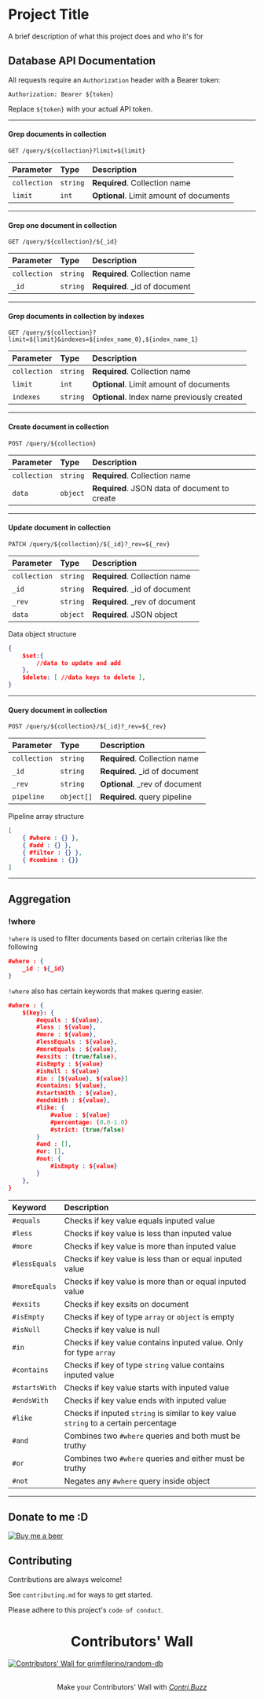 # Project Title

A brief description of what this project does and who it's for


## Database API Documentation

All requests require an `Authorization` header with a Bearer token:

```
Authorization: Bearer ${token}
```

Replace `${token}` with your actual API token.

---

#### Grep documents in collection

```http
GET /query/${collection}?limit=${limit}
```

| Parameter     | Type     | Description                     |
| :------------ | :------- | :------------------------------ |
| `collection`  | `string` | **Required**. Collection name   |
| `limit`       | `int`    | **Optional**. Limit amount of documents |

---

#### Grep one document in collection

```http
GET /query/${collection}/${_id}
```

| Parameter     | Type     | Description                     |
| :------------ | :------- | :------------------------------ |
| `collection`  | `string` | **Required**. Collection name   |
| `_id`          | `string` | **Required**. _id of document    |

---

#### Grep documents in collection by indexes

```http
GET /query/${collection}?limit=${limit}&indexes=${index_name_0},${index_name_1}
```

| Parameter     | Type     | Description                     |
| :------------ | :------- | :------------------------------ |
| `collection`  | `string` | **Required**. Collection name   |
| `limit`       | `int`    | **Optional**. Limit amount of documents |
| `indexes`     | `string` | **Optional**. Index name previously created |

---

#### Create document in collection

```http
POST /query/${collection}
```

| Parameter     | Type     | Description                     |
| :------------ | :------- | :------------------------------ |
| `collection`  | `string` | **Required**. Collection name   |
| `data`        | `object` | **Required**. JSON data of document to create |

---

#### Update document in collection

```http
PATCH /query/${collection}/${_id}?_rev=${_rev}
```

| Parameter     | Type     | Description                     |
| :------------ | :------- | :------------------------------ |
| `collection`  | `string` | **Required**. Collection name   |
| `_id`         | `string` | **Required**. _id of document    |
| `_rev`        | `string` | **Required**. _rev of document    |
| `data`        | `object` | **Required**. JSON object |


Data object structure
```JSON
{
    $set:{
        //data to update and add
    },
    $delete: [ //data keys to delete ],
}
```

---

#### Query document in collection

```http
POST /query/${collection}/${_id}?_rev=${_rev}
```

| Parameter     | Type     | Description                     |
| :------------ | :------- | :------------------------------ |
| `collection`  | `string` | **Required**. Collection name   |
| `_id`         | `string` | **Required**. _id of document    |
| `_rev`        | `string` | **Optional**. _rev of document    |
| `pipeline`    | `object[]` | **Required**. query pipeline|


Pipeline array structure
```JSON
[
    { #where : {} },
    { #add : {} },
    { #filter : {} },
    { #combine : {}}
]
```
---

## Aggregation

### !where

`!where` is used to filter documents based on certain criterias like the following 
```JSON
#where : {
    _id : ${_id}
}
```

`!where` also has certain keywords that makes quering easier.

```JSON
#where : {
    ${key}: {
        #equals : ${value},
        #less : ${value},
        #more : ${value},
        #lessEquals : ${value},
        #moreEquals : ${value},
        #exsits : (true/false),
        #isEmpty : ${value}
        #isNull : ${value}
        #in : [${value}, ${value}]
        #contains: ${value},
        #startsWith : ${value},
        #endsWith : ${value},
        #like: {
            #value : ${value}
            #percentage: (0.0-1.0)
            #strict: (true/false)
        }
        #and : [],
        #or: [],
        #not: {
            #isEmpty : ${value}
        }
    },
}
```

| Keyword       | Description                     |
| :------------ | :------------------------------ |
| `#equals`     | Checks if key value equals inputed value |
| `#less`       | Checks if key value is less than inputed value |
| `#more`       | Checks if key value is more than inputed value |
| `#lessEquals` | Checks if key value is less than or equal inputed value |
| `#moreEquals` | Checks if key value is more than or equal inputed value |
| `#exsits`     | Checks if key exsits on document |
| `#isEmpty`    | Checks if key of type `array` or `object` is empty |
| `#isNull`     | Checks if key value is null |
| `#in`         | Checks if key value contains inputed value. Only for type `array` |
| `#contains`   | Checks if key of type `string` value contains inputed value |
| `#startsWith` | Checks if key value starts with inputed value |
| `#endsWith`   | Checks if key value ends with inputed value |
| `#like`       | Checks if inputed `string` is similar to key value `string` to a certain percentage |
| `#and`        | Combines two `#where` queries and both must be truthy |
| `#or`         | Combines two `#where` queries and either must be truthy |
| `#not`        | Negates any `#where` query inside object |

---

## Donate to me :D

[![Buy me a beer](https://img.shields.io/badge/buy_me_beer-grimfilerino?style=for-the-badge&logo=homebrew&logoColor=black&logoSize=200&labelColor=fa9b0e&color=fa9b0e)](https://donate.stripe.com/28obKL8sbbgy0ow8ww)

## Contributing

Contributions are always welcome!

See `contributing.md` for ways to get started.

Please adhere to this project's `code of conduct`.



<h1 align="center">Contributors' Wall</h1>

<a href="https://github.com/grimfilerino/random-db/graphs/contributors">
    <img src="https://contri.buzz/api/wall?repo=grimfilerino/random-db" alt="Contributors' Wall for grimfilerino/random-db" />
</a>

<br />
<br />
    
<p align="center">
    Make your Contributors' Wall with <a href="https://contri.buzz/"><i>Contri.Buzz</i></a>
</p>


